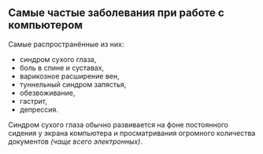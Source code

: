 ## Самые частые заболевания при работе с компьютером
Самые распространённые из них: 

+ синдром сухого глаза, 
+ боль в спине и суставах, 
+ варикозное расширение вен, 
+ туннельный синдром запястья, 
+ обезвоживание, 
+ гастрит, 
+ депрессия.

Синдром сухого глаза обычно развивается на фоне постоянного сидения у экрана компьютера и просматривания огромного количества документов _(чаще всего электронных)_.